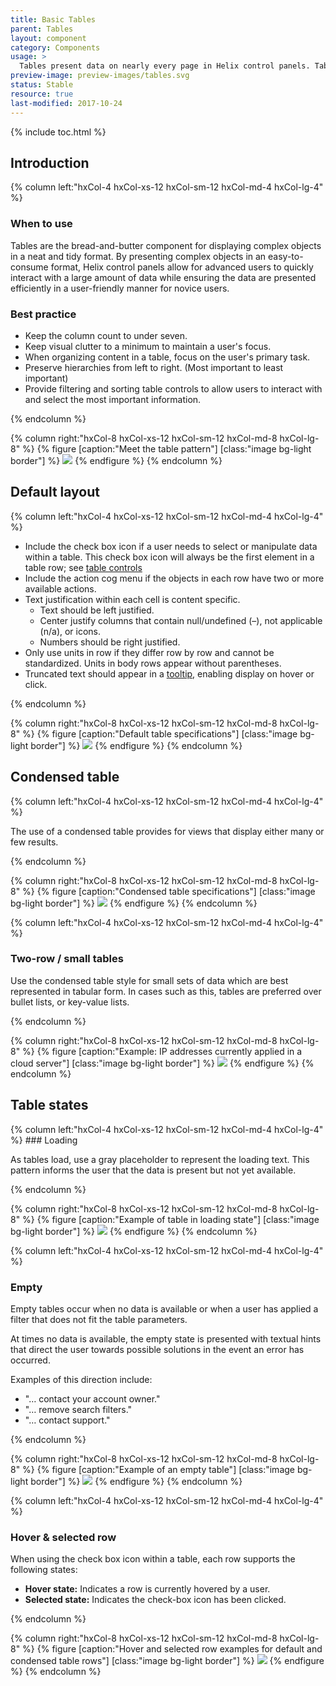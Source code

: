 ```yaml
---
title: Basic Tables
parent: Tables
layout: component
category: Components
usage: >
  Tables present data on nearly every page in Helix control panels. Tables are highly valuable, but always run the risk of putting too high a cognitive load on users. Our goal with tables should always be to decrease cognitive load so users can get the data they need quickly and easily.
preview-image: preview-images/tables.svg
status: Stable
resource: true
last-modified: 2017-10-24
---
```


{% include toc.html %}

## Introduction

<div class="hxRow">

{% column left:"hxCol-4 hxCol-xs-12 hxCol-sm-12 hxCol-md-4 hxCol-lg-4" %}

### When to use

Tables are the bread-and-butter component for displaying complex objects in a neat and tidy format. By presenting complex objects in an easy-to-consume format, Helix control panels allow for advanced users to quickly interact with a large amount of data while ensuring the data are presented efficiently in a user-friendly manner for novice users.

### Best practice

- Keep the column count to under seven. 
- Keep visual clutter to a minimum to maintain a user's focus.
- When organizing content in a table, focus on the user's primary task.
- Preserve hierarchies from left to right. (Most important to least important)
- Provide filtering and sorting table controls to allow users to interact with and select the most important information.


{% endcolumn %}

{% column right:"hxCol-8 hxCol-xs-12 hxCol-sm-12 hxCol-md-8 hxCol-lg-8" %}
{% figure [caption:"Meet the table pattern"] [class:"image bg-light border"] %}
![]({{site.url}}/assets/images/components/tables/basic-tables/tables-hero.svg)
{% endfigure %}
{% endcolumn %}

</div>

## Default layout

<div class="hxRow">

{% column left:"hxCol-4 hxCol-xs-12 hxCol-sm-12 hxCol-md-4 hxCol-lg-4" %}

- Include the check box icon if a user needs to select or manipulate data within a table. This check box icon will always be the first element in a table row; see [table controls]({{site.baseurl}}/components/tables-controls.html)
- Include the action cog menu if the objects in each row have two or more available actions.
- Text justification within each cell is content specific.
  - Text should be left justified.
  - Center justify columns that contain null/undefined (–), not applicable (n/a), or icons.
  - Numbers should be right justified.
- Only use units in row if they differ row by row and cannot be standardized. Units in body rows appear without parentheses.
- Truncated text should appear in a [tooltip]({{site.baseurl}}/components/tooltip.html), enabling display on hover or click.

{% endcolumn %}

{% column right:"hxCol-8 hxCol-xs-12 hxCol-sm-12 hxCol-md-8 hxCol-lg-8" %}
{% figure [caption:"Default table specifications"] [class:"image bg-light border"] %}
![]({{site.url}}/assets/images/components/tables/basic-tables/tables-default.svg)
{% endfigure %}
{% endcolumn %}

</div>

## Condensed table

<div class="hxRow">
{% column left:"hxCol-4 hxCol-xs-12 hxCol-sm-12 hxCol-md-4 hxCol-lg-4" %}

The use of a condensed table provides for views that display either many or few results. 

{% endcolumn %}

{% column right:"hxCol-8 hxCol-xs-12 hxCol-sm-12 hxCol-md-8 hxCol-lg-8" %}
{% figure [caption:"Condensed table specifications"] [class:"image bg-light border"] %}
![]({{site.url}}/assets/images/components/tables/basic-tables/tables-condensed.svg)
{% endfigure %}
{% endcolumn %}

{% column left:"hxCol-4 hxCol-xs-12 hxCol-sm-12 hxCol-md-4 hxCol-lg-4" %}
### Two-row / small tables

Use the condensed table style for small sets of data which are best represented in tabular form. In cases such as this, tables are preferred over bullet lists, or key-value lists.

{% endcolumn %}

{% column right:"hxCol-8 hxCol-xs-12 hxCol-sm-12 hxCol-md-8 hxCol-lg-8" %}
{% figure [caption:"Example: IP addresses currently applied in a cloud server"] [class:"image bg-light border"] %}
![]({{site.url}}/assets/images/components/tables/basic-tables/tables-small-condensed.svg)
{% endfigure %}
{% endcolumn %}

</div>

## Table states 

<div class="hxRow">
{% column left:"hxCol-4 hxCol-xs-12 hxCol-sm-12 hxCol-md-4 hxCol-lg-4" %}
### Loading

As tables load, use a gray placeholder to represent the loading text. This pattern informs the user that the data is present but not yet available.

{% endcolumn %}


{% column right:"hxCol-8 hxCol-xs-12 hxCol-sm-12 hxCol-md-8 hxCol-lg-8" %}
{% figure [caption:"Example of table in loading state"] [class:"image bg-light border"] %}
![]({{site.url}}/assets/images/components/tables/basic-tables/tables-loading.svg)
{% endfigure %}
{% endcolumn %}

{% column left:"hxCol-4 hxCol-xs-12 hxCol-sm-12 hxCol-md-4 hxCol-lg-4" %}
### Empty

Empty tables occur when no data is available or when a user has applied a filter that does not fit the table parameters. 

At times no data is available, the empty state is presented with textual hints that direct the user towards possible solutions in the event an error has occurred.

Examples of this direction include:
- "… contact your account owner."
- "… remove search filters."
- "… contact support."

{% endcolumn %}

{% column right:"hxCol-8 hxCol-xs-12 hxCol-sm-12 hxCol-md-8 hxCol-lg-8" %}
{% figure [caption:"Example of an empty table"] [class:"image bg-light border"] %}
![]({{site.url}}/assets/images/components/tables/basic-tables/tables-empty.svg)
{% endfigure %}
{% endcolumn %}

{% column left:"hxCol-4 hxCol-xs-12 hxCol-sm-12 hxCol-md-4 hxCol-lg-4" %}

### Hover & selected row

When using the check box icon within a table, each row supports the following states:

- **Hover state:** Indicates a row is currently hovered by a user.
- **Selected state:** Indicates the check-box icon has been clicked.


{% endcolumn %}


{% column right:"hxCol-8 hxCol-xs-12 hxCol-sm-12 hxCol-md-8 hxCol-lg-8" %}
{% figure [caption:"Hover and selected row examples for default and condensed table rows"] [class:"image bg-light border"] %}
![]({{site.url}}/assets/images/components/tables/basic-tables/tables-hover-selected.svg)
{% endfigure %}
{% endcolumn %}

</div>
